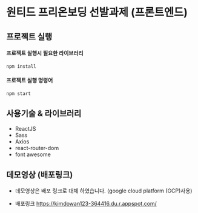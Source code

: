 # 원티드 프리온보딩 선발과제 (프론트엔드)

## 프로젝트 실행

#### 프로젝트 실행시 필요한 라이브러리

```
npm install
```

#### 프로젝트 실행 명령어
```
npm start
```
## 사용기술 & 라이브러리
- ReactJS
- Sass
- Axios
- react-router-dom
- font awesome

## 데모영상 (배포링크)

- 데모영상은 배포 링크로 대체 하였습니다.  (google cloud platform (GCP)사용)

- 배포링크 https://kimdowan123-364416.du.r.appspot.com/

